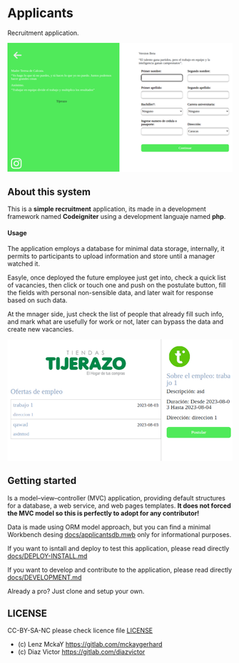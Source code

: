 # Applicants

Recruitment application.

![](docs/applicantsview.png)

## About this system

This is a **simple recruitment** application, its made in a development framework named **Codeigniter** using a development languaje named **php**.

#### Usage

The application employs a database for minimal data storage, internally, it permits to participants to upload information and store until a manager watched it.

Easyle, once deployed the future employee just get into, check a quick list of vacancies, 
then click or touch one and push on the postulate button, fill the fields with personal non-sensible data, 
and later wait for response based on such data.

At the mnager side, just check the list of people that already fill such info, and mark what are 
usefully for work or not, later can bypass the data and create new vacancies.

![](docs/applicantslist.png)

## Getting started

Is a model–view–controller (MVC) application, providing default structures 
for a database, a web service, and web pages templates. **It does not forced the MVC model so 
this is perfectly to adopt for any contributor!**

Data is made using ORM model approach, but you can find a minimal Workbench desing [docs/applicantsdb.mwb](docs/applicantsdb.mwb)
only for informational purposes.

If you want to isntall and deploy to test this application, please read directly [docs/DEPLOY-INSTALL.md](docs/DEPLOY-INSTALL.md)

If you want to develop and contribute to the application, please read directly [docs/DEVELOPMENT.md](docs/DEVELOPMENT.md)

Already a pro? Just clone and setup your own.

## LICENSE

CC-BY-SA-NC please check licence file [LICENSE](LICENSE)

* (c) Lenz MckaY https://gitlab.com/mckaygerhard
* (c) Diaz Victor https://gitlab.com/diazvictor
